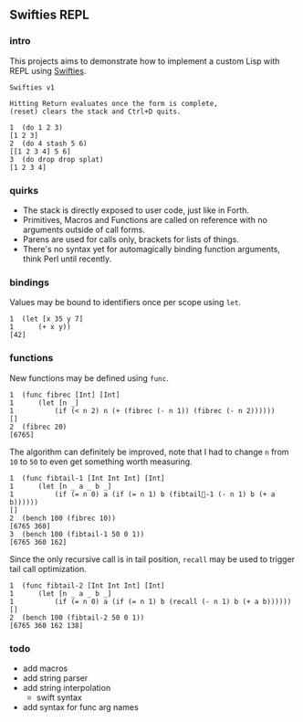 ## Swifties REPL

### intro
This projects aims to demonstrate how to implement a custom Lisp with REPL using [Swifties](https://github.com/codr7/swifties).

```
Swifties v1

Hitting Return evaluates once the form is complete,
(reset) clears the stack and Ctrl+D quits.

1  (do 1 2 3)
[1 2 3]
2  (do 4 stash 5 6)
[[1 2 3 4] 5 6]
3  (do drop drop splat)
[1 2 3 4]
```

### quirks
- The stack is directly exposed to user code, just like in Forth.
- Primitives, Macros and Functions are called on reference with no arguments outside of call forms.
- Parens are used for calls only, brackets for lists of things.
- There's no syntax yet for automagically binding function arguments, think Perl until recently.

### bindings
Values may be bound to identifiers once per scope using `let`.

```
1  (let [x 35 y 7]
1      (+ x y))
[42]
```

### functions
New functions may be defined using `func`.

```
1  (func fibrec [Int] [Int]
1      (let [n _]
1          (if (< n 2) n (+ (fibrec (- n 1)) (fibrec (- n 2))))))
[]
2  (fibrec 20)
[6765]
```
The algorithm can definitely be improved, note that I had to change `n` from `10` to `50` to even get something worth measuring.

```
1  (func fibtail-1 [Int Int Int] [Int]
1      (let [n _ a _ b _]
1          (if (= n 0) a (if (= n 1) b (fibtail-1 (- n 1) b (+ a b))))))
[]
2  (bench 100 (fibrec 10))
[6765 360]
3  (bench 100 (fibtail-1 50 0 1))
[6765 360 162]
```

Since the only recursive call is in tail position, `recall` may be used to trigger tail call optimization.

```
1  (func fibtail-2 [Int Int Int] [Int]
1      (let [n _ a _ b _]
1          (if (= n 0) a (if (= n 1) b (recall (- n 1) b (+ a b))))))
[]
2  (bench 100 (fibtail-2 50 0 1))
[6765 360 162 138]
```

### todo
- add macros
- add string parser
- add string interpolation
    - swift syntax
- add syntax for func arg names
